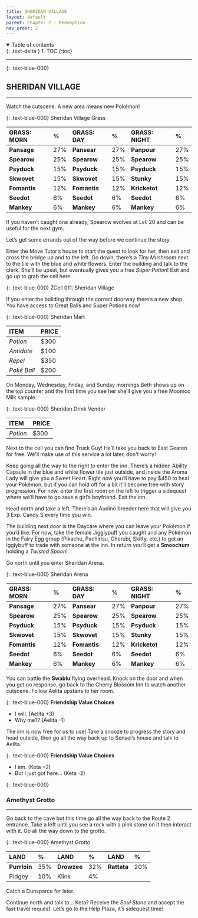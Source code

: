 ```yaml
---
title: SHERIDAN VILLAGE
layout: default
parent: Chapter 2 - Redemption
nav_order: 2
---
```


<details open markdown="block">
  <summary>
    Table of contents
  </summary>
  {: .text-delta }
1. TOC
{:toc}
</details>

---

{: .text-blue-000}
## SHERIDAN VILLAGE
---

Watch the cutscene. A new area means new Pokémon!

{: .text-blue-000}
Sheridan Village Grass

| GRASS: MORN    | %   | GRASS: DAY    | %   | GRASS: NIGHT    | %   |
|:---------------|:----|:--------------|:----|:----------------|:----|
| **Pansage**    | 27% | **Pansear**   | 27% | **Panpour**     | 27% |
| **Spearow**    | 25% | **Spearow**   | 25% | **Spearow**     | 25% |
| **Psyduck**    | 15% | **Psyduck**   | 15% | **Psyduck**     | 15% |
| **Skwovet**    | 15% | **Skwovet**   | 15% | **Stunky**      | 15% |
| **Fomantis**   | 12% | **Fomantis**  | 12% | **Kricketot**   | 12% |
| **Seedot**     | 6%  | **Seedot**    | 6%  | **Seedot**      | 6%  |
| **Mankey**     | 6%  | **Mankey**    | 6%  | **Mankey**      | 6%  |

If you haven’t caught one already, Spearow evolves at Lvl. 20 and can be useful for the next gym.

Let’s get some errands out of the way before we continue the story.

Enter the Move Tutor’s house to start the quest to look for her, then exit and cross the bridge up and to the left. Go down, there’s a *Tiny Mushroom* next to the tile with the blue and white flowers. Enter the building and talk to the clerk. She’ll be upset, but eventually gives you a free *Super Potion*! Exit and go up to grab the cell here.

{: .text-blue-000}
ZCell 011: Sheridan Village

If you enter the building through the correct doorway there’s a new shop. You have access to Great Balls and Super Potions now!

{: .text-blue-000}
Sheridan Mart

| ITEM           | PRICE  |
|:---------------|:-------|
| *Potion*       | $300   |
| *Antidote*     | $100   |
| *Repel*        | $350   |
| *Poké Ball*    | $200   |

On Monday, Wednesday, Friday, and Sunday mornings Beth shows up on the top counter and the first time you see her she’ll give you a free Moomoo Milk sample.

{: .text-blue-000}
Sheridan Drink Vendor

| ITEM           | PRICE  |
|:---------------|:-------|
| *Potion*       | $300   |

Next to the cell you can find Truck Guy! He’ll take you back to East Gearen for free. We'll make use of this service a lot later, don't worry!

Keep going all the way to the right to enter the inn. There’s a hidden Ability Capsule in the blue and white flower tile just outside, and inside the Aroma Lady will give you a Sweet Heart. Right now you’ll have to pay $450 to heal your Pokémon, but if you can hold off for a bit it’ll become free with story progression. For now,  enter the first room on the left to trigger a sidequest where we’ll have to go save a girl’s boyfriend. Exit the inn.

Head north and take a left. There’s an Audino breeder here that will give you 3 Exp. Candy S every time you win. 

The building next door is the Daycare where you can leave your Pokémon if you’d like. For now, take the female Jigglypuff you caught and any Pokémon in the Fairy Egg group (Pikachu, Pachirisu, Cherubi, Skitty, etc.) to get an Igglybuff to trade with someone at the Inn. In return you’ll get a **Smoochum** holding a *Twisted Spoon*!

Go north until you enter Sheridan Arena.

{: .text-blue-000}
Sheridan Arena

| GRASS: MORN    | %   | GRASS: DAY    | %   | GRASS: NIGHT    | %   |
|:---------------|:----|:--------------|:----|:----------------|:----|
| **Pansage**    | 27% | **Pansear**   | 27% | **Panpour**     | 27% |
| **Spearow**    | 25% | **Spearow**   | 25% | **Spearow**     | 25% |
| **Psyduck**    | 15% | **Psyduck**   | 15% | **Psyduck**     | 15% |
| **Skwovet**    | 15% | **Skwovet**   | 15% | **Stunky**      | 15% |
| **Fomantis**   | 12% | **Fomantis**  | 12% | **Kricketot**   | 12% |
| **Seedot**     | 6%  | **Seedot**    | 6%  | **Seedot**      | 6%  |
| **Mankey**     | 6%  | **Mankey**    | 6%  | **Mankey**      | 6%  |

You can battle the **Swablu** flying overhead. Knock on the door and when you get no response, go back to the Cherry Blossom Inn to watch another cutscene. Follow Aelita upstairs to her room.

{: .text-blue-000}
**Friendship Value Choices**
 - I will. (Aelita +3)
 - Why me?? (Aelita -1)

The inn is now free for us to use! Take a snooze to progress the story and head outside, then go all the way back up to Sensei’s house and talk to Aelita.

{: .text-blue-000}
**Friendship Value Choices**
 - I am. (Keta +2)
 - But I just got here… (Keta -2)

{: .text-blue-000}
### Amethyst Grotto
---

Go back to the cave but this time go all the way back to the Route 2 entrance. Take a left until you see a rock with a pink stone on it then interact with it. Go all the way down to the grotto.

{: .text-blue-000}
Amethyst Grotto

| LAND          | %   | LAND          | %   | LAND          | %   |
|:--------------|:----|:--------------|:----|:--------------|:----|
| **Purrloin**  | 35% | **Drowzee**   | 32% | **Rattata**   | 20% |
| Pidgey        | 10% | Klink         | 4% |    |  |

Catch a Dunsparce for later.

Continue north and talk to… Keta? Receive the *Soul Stone* and accept the fast travel request. Let’s go to the Help Plaza, it’s sidequest time!
